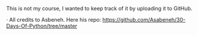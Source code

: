 This is not my course, I wanted to keep track of it by uploading it to GitHub.

· All credits to Asbeneh. Here his repo: https://github.com/Asabeneh/30-Days-Of-Python/tree/master
